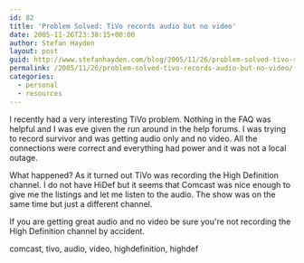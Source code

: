 ```yaml
---
id: 82
title: 'Problem Solved: TiVo records audio but no video'
date: 2005-11-26T23:38:15+00:00
author: Stefan Hayden
layout: post
guid: http://www.stefanhayden.com/blog/2005/11/26/problem-solved-tivo-records-audio-but-no-video/
permalink: /2005/11/26/problem-solved-tivo-records-audio-but-no-video/
categories:
  - personal
  - resources
---
```

I recently had a very interesting TiVo problem. Nothing in the FAQ was helpful and I was eve given the run around in the help forums. I was trying to record survivor and was getting audio only and no video. All the connections were correct and everything had power and it was not a local outage.

What happened? As it turned out TiVo was recording the High Definition channel. I do not have HiDef but it seems that Comcast was nice enough to give me the listings and let me listen to the audio. The show was on the same time but just a different channel.

If you are getting great audio and no video be sure you're not recording the High Definition channel by accident.

<tags>comcast, tivo, audio, video, highdefinition, highdef </tags>